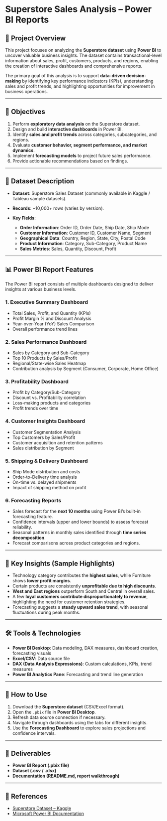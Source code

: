 # Superstore Sales Analysis – Power BI Reports

## 📌 Project Overview

This project focuses on analyzing the **Superstore dataset** using **Power BI** to uncover valuable business insights. The dataset contains transactional-level information about sales, profit, customers, products, and regions, enabling the creation of interactive dashboards and comprehensive reports.

The primary goal of this analysis is to support **data-driven decision-making** by identifying key performance indicators (KPIs), understanding sales and profit trends, and highlighting opportunities for improvement in business operations.

---

## 🎯 Objectives

1. Perform **exploratory data analysis** on the Superstore dataset.
2. Design and build **interactive dashboards** in Power BI.
3. Identify **sales and profit trends** across categories, subcategories, and regions.
4. Evaluate **customer behavior, segment performance, and market dynamics**.
5. Implement **forecasting models** to project future sales performance.
6. Provide actionable recommendations based on findings.

---

## 📂 Dataset Description

* **Dataset**: Superstore Sales Dataset (commonly available in Kaggle / Tableau sample datasets).
* **Records**: \~10,000+ rows (varies by version).
* **Key Fields**:

  * **Order Information**: Order ID, Order Date, Ship Date, Ship Mode
  * **Customer Information**: Customer ID, Customer Name, Segment
  * **Geographical Data**: Country, Region, State, City, Postal Code
  * **Product Information**: Category, Sub-Category, Product Name
  * **Sales Metrics**: Sales, Quantity, Discount, Profit

---

## 📊 Power BI Report Features

The Power BI report consists of multiple dashboards designed to deliver insights at various business levels.

### 1. **Executive Summary Dashboard**

* Total Sales, Profit, and Quantity (KPIs)
* Profit Margin % and Discount Analysis
* Year-over-Year (YoY) Sales Comparison
* Overall performance trend lines

### 2. **Sales Performance Dashboard**

* Sales by Category and Sub-Category
* Top 10 Products by Sales/Profit
* Regional/State-wise Sales Heatmap
* Contribution analysis by Segment (Consumer, Corporate, Home Office)

### 3. **Profitability Dashboard**

* Profit by Category/Sub-Category
* Discount vs. Profitability correlation
* Loss-making products and categories
* Profit trends over time

### 4. **Customer Insights Dashboard**

* Customer Segmentation Analysis
* Top Customers by Sales/Profit
* Customer acquisition and retention patterns
* Sales distribution by Segment

### 5. **Shipping & Delivery Dashboard**

* Ship Mode distribution and costs
* Order-to-Delivery time analysis
* On-time vs. delayed shipments
* Impact of shipping method on profit

### 6. **Forecasting Reports**

* Sales forecast for the **next 10 months** using Power BI’s built-in forecasting feature.
* Confidence intervals (upper and lower bounds) to assess forecast reliability.
* Seasonal patterns in monthly sales identified through **time series decomposition**.
* Forecast comparisons across product categories and regions.

---

## 🔑 Key Insights (Sample Highlights)

* Technology category contributes the **highest sales**, while Furniture shows **lower profit margins**.
* Certain products are consistently **unprofitable due to high discounts**.
* **West and East regions** outperform South and Central in overall sales.
* A few **loyal customers contribute disproportionately to revenue**, highlighting the need for customer retention strategies.
* Forecasting suggests a **steady upward sales trend**, with seasonal fluctuations during peak months.

---

## 🛠 Tools & Technologies

* **Power BI Desktop**: Data modeling, DAX measures, dashboard creation, forecasting visuals
* **Excel/CSV**: Data source file
* **DAX (Data Analysis Expressions)**: Custom calculations, KPIs, trend measures
* **Power BI Analytics Pane**: Forecasting and trend line generation

---

## 🚀 How to Use

1. Download the **Superstore dataset** (CSV/Excel format).
2. Open the `.pbix` file in **Power BI Desktop**.
3. Refresh data source connection if necessary.
4. Navigate through dashboards using the tabs for different insights.
5. Use the **Forecasting Dashboard** to explore sales projections and confidence intervals.

---

## 📌 Deliverables

* **Power BI Report (.pbix file)**
* **Dataset (.csv / .xlsx)**
* **Documentation (README.md, report walkthrough)**

---

## 📖 References

* [Superstore Dataset – Kaggle](https://www.kaggle.com/datasets)
* [Microsoft Power BI Documentation](https://learn.microsoft.com/en-us/power-bi/)


